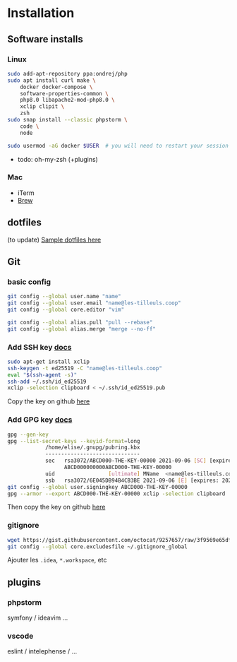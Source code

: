 # Installation

## Software installs

### Linux

```bash
sudo add-apt-repository ppa:ondrej/php
sudo apt install curl make \
    docker docker-compose \
    software-properties-common \
    php8.0 libapache2-mod-php8.0 \
    xclip clipit \
    zsh
sudo snap install --classic phpstorm \
    code \
    node

sudo usermod -aG docker $USER  # you will need to restart your session
```

- todo: oh-my-zsh (+plugins)

### Mac

- iTerm
- [Brew](https://brew.sh/)

## dotfiles

(to update) [Sample dotfiles here](https://github.com/eliseduverdier/dotfiles)

## Git

### basic config

```bash
git config --global user.name "name"
git config --global user.email "name@les-tilleuls.coop"
git config --global core.editor "vim"

git config --global alias.pull "pull --rebase"
git config --global alias.merge "merge --no-ff"
```

### Add SSH key [docs](https://docs.github.com/en/github/authenticating-to-github/managing-commit-signature-verification)

```bash
sudo apt-get install xclip
ssh-keygen -t ed25519 -C "name@les-tilleuls.coop"
eval "$(ssh-agent -s)"
ssh-add ~/.ssh/id_ed25519
xclip -selection clipboard < ~/.ssh/id_ed25519.pub
```

Copy the key on github [here](https://github.com/settings/ssh/new)

### Add GPG key [docs](https://git-scm.com/book/en/v2/Git-Tools-Signing-Your-Work)

```bash
gpg --gen-key
gpg --list-secret-keys --keyid-format=long
			/home/elise/.gnupg/pubring.kbx
			------------------------------
			sec   rsa3072/ABCD000-THE-KEY-00000 2021-09-06 [SC] [expires: 2023-09-06]
			      ABCD000000000ABCD000-THE-KEY-00000
			uid                 [ultimate] MName  <name@les-tilleuls.coop>
			ssb   rsa3072/6E045DB94B4CB3BE 2021-09-06 [E] [expires: 2023-09-06]
git config --global user.signingkey ABCD000-THE-KEY-00000
gpg --armor --export ABCD000-THE-KEY-00000 xclip -selection clipboard
```

Then copy the key on github [here](https://github.com/settings/gpg/new)

### gitignore

```bash
wget https://gist.githubusercontent.com/octocat/9257657/raw/3f9569e65df83a7b328b39a091f0ce9c6efc6429/.gitignore -O ~/.gitignore_global
git config --global core.excludesfile ~/.gitignore_global
```

Ajouter les `.idea`, `*.workspace`, etc

## plugins

### phpstorm

symfony / ideavim ...

### vscode

eslint / intelephense / ...
